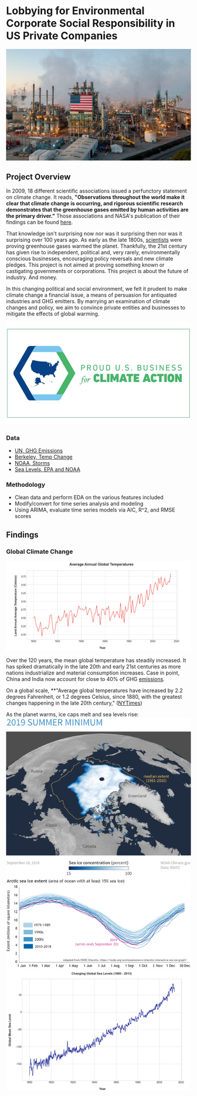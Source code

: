 # Lobbying for Environmental Corporate Social Responsibility in US Private Companies

![industry](https://github.com/anaulianova/Climate_Change_Time_Series/blob/main/images/industry.jpg)

## Project Overview

In 2009, 18 different scientific associations issued a perfunctory statement on climate change. It reads, 
**"Observations throughout the world make it clear that climate change is occurring, and rigorous scientific research demonstrates that the greenhouse gases emitted by human activities are the primary driver."** Those associations and NASA's publication of their findings can be found [here](https://climate.nasa.gov/scientific-consensus/).

That knowledge isn't surprising now nor was it surprising then nor was it surprising over 100 years ago. As early as the late 1800s, [scientists](https://www.nytimes.com/2020/04/21/obituaries/eunice-foote-overlooked.html) were proving greenhouse gases warmed the planet. Thankfully, the 21st century has given rise to independent, political and, very rarely, environmentally conscious businesses, encouraging policy reversals and new climate pledges. This project is not aimed at proving something known or castigating governments or corporations. This project is about the future of industry. And money. 

In this changing political and social environment, we felt it prudent to make climate change a financial issue, a means of persuasion for antiquated industries and GHG emitters. By marrying an examination of climate changes and policy, we aim to convince private entities and businesses to mitigate the effects of global warming. 

![levi](https://github.com/anaulianova/Climate_Change_Time_Series/blob/main/images/levipledge.jpg)


### Data

  - [UN, GHG Emissions](https://www.kaggle.com/unitednations/international-greenhouse-gas-emissions)
  - [Berkeley, Temp Change](https://www.kaggle.com/berkeleyearth/climate-change-earth-surface-temperature-data)
  - [NOAA, Storms](https://www.ncdc.noaa.gov/stormevents/)
  - [Sea Levels, EPA and NOAA](https://www.kaggle.com/somesh24/sea-level-change)


### Methodology 
  - Clean data and perform EDA on the various features included
  - Modify/convert for time series analysis and modeling
  - Using ARIMA, evaluate time series models via AIC, R^2, and RMSE scores



## Findings

### Global Climate Change

![GlobalT](https://github.com/anaulianova/Climate_Change_Time_Series/blob/main/images/globaltemp.png)

Over the 120 years, the mean global temperature has steadily increased. It has spiked dramatically in the late 20th and early 21st centuries as more nations industrialize and material consumption increases. Case in point, China and India now account for close to 40% of GHG [emissions](https://www.activesustainability.com/environment/top-5-most-polluting-countries/).

On a global scale, **"Average global temperatures have increased by 2.2 degrees Fahrenheit, or 1.2 degrees Celsius, since 1880, with the greatest changes happening in the late 20th century," ([NYTimes](https://www.nytimes.com/article/climate-change-global-warming-faq.html))

As the planet warms, ice caps melt and sea levels rise: 
![NOAA](https://github.com/anaulianova/Climate_Change_Time_Series/blob/main/images/climatedash.jpg)
![sealevel](https://github.com/anaulianova/Climate_Change_Time_Series/blob/main/images/sealevel.png)

